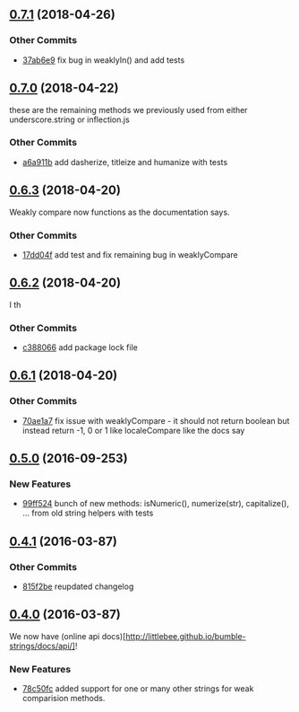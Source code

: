 ## [0.7.1](https://github.com/littlebee/bumble-strings.git/compare/0.7.0...0.7.1) (2018-04-26)


### Other Commits
* [37ab6e9](https://github.com/littlebee/bumble-strings.git/commit/37ab6e9bcb09d7f757742e9a08954579c43d05dd) fix bug in weaklyIn() and add tests

## [0.7.0](https://github.com/littlebee/bumble-strings.git/compare/0.6.3...0.7.0) (2018-04-22)
these are the remaining methods we previously used from either underscore.string or inflection.js

### Other Commits
* [a6a911b](https://github.com/littlebee/bumble-strings.git/commit/a6a911bcf61796eee079544b0ee7ba22bf4e59f9) add dasherize, titleize and humanize with tests

## [0.6.3](https://github.com/littlebee/bumble-strings.git/compare/0.6.2...0.6.3) (2018-04-20)
Weakly compare now functions as the documentation says.

### Other Commits
* [17dd04f](https://github.com/littlebee/bumble-strings.git/commit/17dd04f3c50ac8e5095566e82cbffb8d41f4490f) add test and fix remaining bug in weaklyCompare

## [0.6.2](https://github.com/littlebee/bumble-strings.git/compare/0.6.1...0.6.2) (2018-04-20)
I th

### Other Commits
* [c388066](https://github.com/littlebee/bumble-strings.git/commit/c388066bfd07d0d0c397f5bc73ae0ae9e4c79d24) add package lock file

## [0.6.1](https://github.com/littlebee/bumble-strings.git/compare/0.5.0...0.6.1) (2018-04-20)


### Other Commits
* [70ae1a7](https://github.com/littlebee/bumble-strings.git/commit/70ae1a770a0044c5769ec372a0c7f8224967c373) fix issue with weaklyCompare - it should not return boolean but instead return -1, 0 or 1 like localeCompare like the docs say

## [0.5.0](https://github.com/littlebee/bumble-strings.git/compare/0.4.1...0.5.0) (2016-09-253)


### New Features
* [99ff524](https://github.com/littlebee/bumble-strings.git/commit/99ff524759292bc2dd45be2e2faf7c4e17289564)  bunch of new methods: isNumeric(), numerize(str), capitalize(), ...  from old string helpers with tests

## [0.4.1](https://github.com/littlebee/bumble-strings.git/compare/0.4.0...0.4.1) (2016-03-87)


### Other Commits
* [815f2be](https://github.com/littlebee/bumble-strings.git/commit/815f2be3e5b5981ba7d5b22c459602bc26e60b43) reupdated changelog

## [0.4.0](https://github.com/littlebee/bumble-strings.git/compare/0.0.0...0.4.0) (2016-03-87)
We now have (online api docs)[http://littlebee.github.io/bumble-strings/docs/api/]!  

### New Features
* [78c50fc](https://github.com/littlebee/bumble-strings.git/commit/78c50fce9fd567393e70f4bafd97bd4bc91d7370)  added support for one or many other strings for weak comparision methods.
